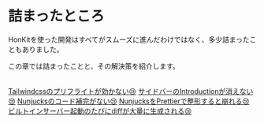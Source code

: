 # 詰まったところ

HonKitを使った開発はすべてがスムーズに進んだわけではなく、多少詰まったこともありました。

この章では詰まったことと、その解決策を紹介します。

<br>

<div class="flex flex-col divide-y issue">
  <a href="/04-issue/4-1.md" class="py-4">Tailwindcssのプリフライトが効かない😢</a>
  <a href="/04-issue/4-2.md" class="py-4">サイドバーのIntroductionが消えない😢</a>
  <a href="/04-issue/4-3.md" class="py-4">Nunjucksのコード補完がない😢</a>
  <a href="/04-issue/4-4.md" class="py-4">NunjucksをPrettierで整形すると崩れる😢</a>
  <a href="/04-issue/4-5.md" class="py-4">ビルトインサーバー起動のたびにdiffが大量に生成される😢</a>
</div>



